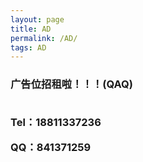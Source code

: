 ```yaml
---
layout: page
title: AD
permalink: /AD/
tags: AD
---
```

<h3>广告位招租啦！！！(QAQ)
<br>
<br>
<p>Tel：18811337236</p>
<p>QQ：841371259</p>
